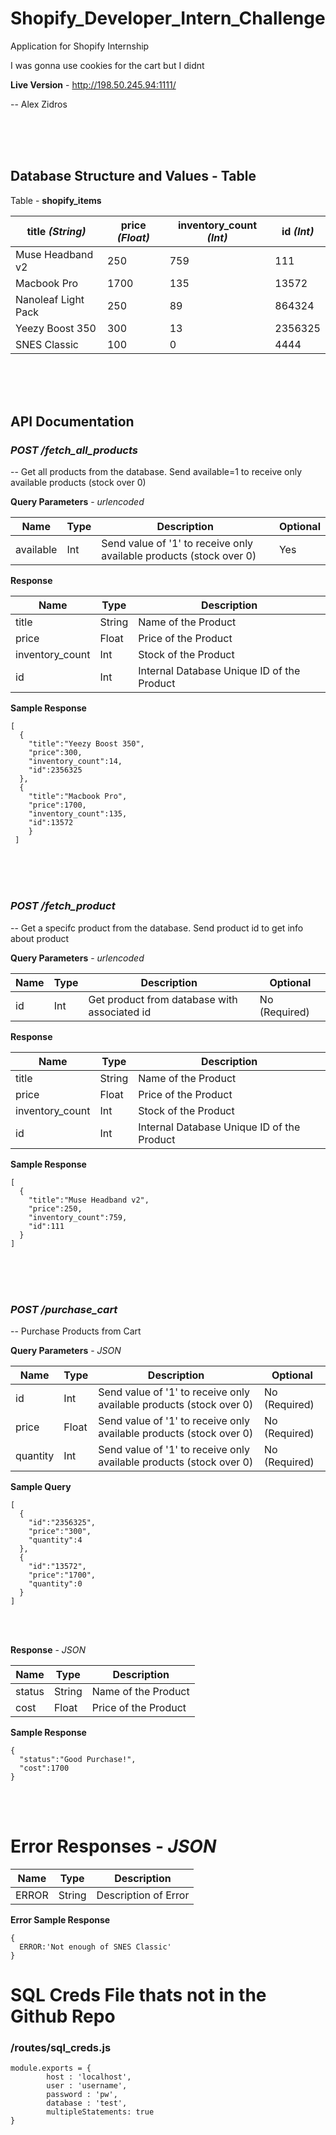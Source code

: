 # Shopify_Developer_Intern_Challenge
Application for Shopify Internship

I was gonna use cookies for the cart but I didnt

**Live Version** - <a href="http://198.50.245.94:1111/">http://198.50.245.94:1111/</a>

-- Alex Zidros

<br>
<br>
<br>

## Database Structure and Values - Table
Table - **shopify_items**


| title *(String)* | price *(Float)* | inventory_count *(Int)* | id *(Int)* |
| ------------- | ---------- | ------------- | ---------- |
| Muse Headband v2 |  250 |  759| 111 |
| Macbook Pro |  1700 |  135  | 13572 |
| Nanoleaf Light Pack |  250 |  89 | 864324 |
| Yeezy Boost 350 |  300 |  13 | 2356325 |
| SNES Classic |  100 |  0 | 4444 |

<br>
<br>
<br>

## API Documentation

### *POST /fetch_all_products*

-- Get all products from the database. Send available=1 to receive only available products (stock over 0)



**Query Parameters** - *urlencoded*

| Name | Type | Description | Optional |
| ------------- | ---------- | ------------- | ---------- |
| available |  Int |  Send value of '1' to receive only available products (stock over 0) | Yes |

**Response**

| Name | Type | Description 
| ------------- | ---------- | ------------- |
| title |  String |  Name of the Product |
| price |  Float |  Price of the Product |
| inventory_count |  Int |  Stock of the Product |
| id |  Int |  Internal Database Unique ID of the Product |

**Sample Response**

```
[
  {
    "title":"Yeezy Boost 350",
    "price":300,
    "inventory_count":14,
    "id":2356325
  },
  {
    "title":"Macbook Pro",
    "price":1700,
    "inventory_count":135,
    "id":13572
    }
 ]
```


<br>
<br>
<br>


### *POST /fetch_product*

-- Get a specifc product from the database. Send product id to get info about product


**Query Parameters** - *urlencoded*

| Name | Type | Description | Optional |
| ------------- | ---------- | ------------- | ---------- |
| id |  Int |  Get product from database with associated id | No (Required) |


**Response**

| Name | Type | Description 
| ------------- | ---------- | ------------- |
| title |  String |  Name of the Product |
| price |  Float |  Price of the Product |
| inventory_count |  Int |  Stock of the Product |
| id |  Int |  Internal Database Unique ID of the Product |


**Sample Response**

```
[
  {
    "title":"Muse Headband v2",
    "price":250,
    "inventory_count":759,
    "id":111
  }
]
```

<br>
<br>
<br>


### *POST /purchase_cart*

-- Purchase Products from Cart



**Query Parameters** - *JSON*

| Name | Type | Description | Optional |
| ------------- | ---------- | ------------- | ---------- |
| id |  Int |  Send value of '1' to receive only available products (stock over 0) | No (Required) |
| price |  Float |  Send value of '1' to receive only available products (stock over 0) | No (Required) |
| quantity |  Int |  Send value of '1' to receive only available products (stock over 0) | No (Required) |


**Sample Query**
```
[
  {
    "id":"2356325",
    "price":"300",
    "quantity":4
  },
  {
    "id":"13572",
    "price":"1700",
    "quantity":0
  }
]
```

<br>
<br>

**Response** - *JSON*

| Name | Type | Description 
| ------------- | ---------- | ------------- |
| status |  String |  Name of the Product |
| cost |  Float |  Price of the Product |


**Sample Response**

```
{
  "status":"Good Purchase!",
  "cost":1700
} 
```

<br>
<br>

# Error Responses - *JSON*
| Name | Type | Description 
| ------------- | ---------- | ------------- |
| ERROR |  String |  Description of Error |

**Error Sample Response**


```
{
  ERROR:'Not enough of SNES Classic'
} 
```

# SQL Creds File thats not in the Github Repo
### /routes/sql_creds.js

```
module.exports = {
		host : 'localhost',
		user : 'username',
		password : 'pw',
		database : 'test',
		multipleStatements: true
}

```


